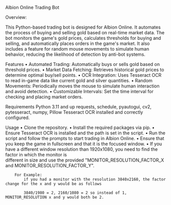 Albion Online Trading Bot


Overview:


This Python-based trading bot is designed for Albion Online. It automates the process of buying and selling gold based on real-time market data. The bot monitors the game's gold prices, calculates thresholds for buying and selling, and automatically places orders in the game's market. It also includes a feature for random mouse movements to simulate human behavior, reducing the likelihood of detection by anti-bot systems.


Features
    • Automated Trading: Automatically buys or sells gold based on threshold prices.
    • Market Data Fetching: Retrieves historical gold prices to determine optimal   buy/sell points.
    • OCR Integration: Uses Tesseract OCR to read in-game data like current gold and silver quantities.
    • Random Movements: Periodically moves the mouse to simulate human interaction and avoid detection.
    • Customizable Intervals: Set the time interval for checking and placing market orders.


Requirements
Python 3.11 and up
requests, schedule, pyautogui, cv2, pytesseract, numpy, Pillow
Tesseract OCR installed and correctly configured.


Usage
    • Clone the repository.
    • Install the required packages via pip.
    • Ensure Tesseract OCR is installed and the path is set in the script.
    • Run the script and follow the prompts to start trading in Albion Online.
    • Ensure that you keep the game in fullscreen and that it is the focused window.
    • If you have a different window resolution than 1920x1080, you need to find the factor in which the monitor is     
      different in size and use the provided "MONITOR_RESOLUTION_FACTOR_X and MONITOR_RESOLUTION_FACTOR_Y".
        
        For Example: 
            if you had a monitor with the resolution 3840x2160, the factor change for the x and y would be as follows

            3840/1980 = 2, 2160/1080 = 2 so instead of 1, MONITOR_RESOLUTION x and y would both be 2.
    
